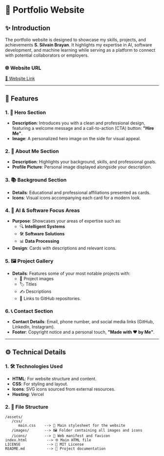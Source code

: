 # 🌟 Portfolio Website

## **✨ Introduction**

The portfolio website is designed to showcase my skills, projects, and achievements **S. Silvain Brayan**. It highlights my expertise in AI, software development, and machine learning while serving as a platform to connect with potential collaborators or employers.

### **🌐 Website URL**
[🔗 Website Link](https://brayanj4y-folio.vercel.app)

---

## **🌈 Features**

### 1. **👋 Hero Section**
   - **Description**: Introduces you with a clean and professional design, featuring a welcome message and a call-to-action (CTA) button: **"Hire Me"**.
   - **Image**: A personalized hero image on the side for visual appeal.

### 2. **🙋 About Me Section**
   - **Description**: Highlights your background, skills, and professional goals.
   - **Profile Picture**: Personal image displayed alongside your description.

### 3. **📚 Background Section**
   - **Details**: Educational and professional affiliations presented as cards.
   - **Icons**: Visual icons accompanying each card for a modern look.

### 4. **🤖 AI & Software Focus Areas**
   - **Purpose**: Showcases your areas of expertise such as:
     - 🔍 **Intelligent Systems**
     - 🛠️ **Software Solutions**
     - 📊 **Data Processing**
   - **Design**: Cards with descriptions and relevant icons.

### 5. **🖼️ Project Gallery**
   - **Details**: Features some of your most notable projects with:
     - 📸 Project images
     - 🏷️ Titles
     - ✍️ Descriptions
     - 🔗 Links to GitHub repositories.

### 6. **📞 Contact Section**
   - **Contact Details**: Email, phone number, and social media links (GitHub, LinkedIn, Instagram).
   - **Footer**: Copyright notice and a personal touch, **"Made with ❤️ by Me"**.

---

## **⚙️ Technical Details**

### 1. **🛠️ Technologies Used**
   - **HTML**: For website structure and content.
   - **CSS**: For styling and layout.
   - **Icons**: SVG icons sourced from external resources.
   - **Hosting**: Vercel

### 2. **📂 File Structure**
   ```plaintext
   /assets/
      /css/
         main.css    --> 🎨 Main stylesheet for the website
      /images/       --> 🖼️ Folder containing all images and icons
      /icons/        --> 🛑 Web manifest and favicon
   index.html         --> 🌐 Main HTML file
   LICENSE            --> 📜 MIT License
   README.md          --> 📖 Project documentation